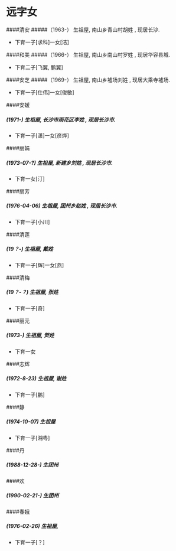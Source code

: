 # 远字女

####清安<a name="清安"></a>
#####（1963-） 生祖屋, 南山乡青山村胡姓 , 现居长沙.
+ 下育一子[求科]一女[洁]

####和美<a name="和美"></a>
#####（1966-） 生祖屋, 南山乡南山村罗姓 , 现居华容县城.
+ 下育二子[飞翼, 鹏翼]

####安芝<a name="安芝"></a>
#####（1969-） 生祖屋, 南山乡墟场刘姓 , 现居大乘寺墟场.
+ 下育一子[仕伟]一女[俊敏]

####安媛<a name="安媛"></a>
##### (1971-) 生祖屋, 长沙市雨花区李姓 , 现居长沙市.
+ 下育一子[潇]一女[彦烨]

####丽娟<a name="丽娟"></a>
##### (1973-07-?) 生祖屋, 新建乡刘姓 , 现居长沙市.
+ 下育一女[汀]

####丽芳<a name="丽芳"></a>
##### (1976-04-06) 生祖屋, 团州乡赵姓 , 现居长沙市.
+ 下育一子[小川]

####清莲<a name="清莲"></a>
##### (19？-) 生祖屋, 戴姓 
+ 下育一子[辉]一女[燕]

####清梅<a name="清梅"></a>
##### (19？-？) 生祖屋, 张姓 
+ 下育一子[奇]

####丽元<a name="丽元"></a>
##### (1973-) 生祖屋, 贺姓
+ 下育一女


####志辉<a name="志辉"></a>
##### (1972-8-23) 生祖屋, 谢姓 
+ 下育一子[鹏]

####静<a name="静"></a>
##### (1974-10-07) 生祖屋
+ 下育一子[湘粤]

####丹<a name="丹"></a>
##### (1988-12-28-) 生团州


####欢<a name="欢"></a>
##### (1990-02-21-) 生团州

####春娥<a name="春娥"></a>
##### (1976-02-26) 生祖屋, 
+ 下育一子[？]